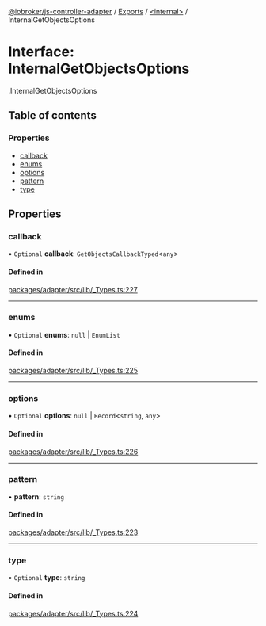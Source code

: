 [@iobroker/js-controller-adapter](../README.md) / [Exports](../modules.md) / [<internal\>](../modules/internal_.md) / InternalGetObjectsOptions

# Interface: InternalGetObjectsOptions

[<internal>](../modules/internal_.md).InternalGetObjectsOptions

## Table of contents

### Properties

- [callback](internal_.InternalGetObjectsOptions.md#callback)
- [enums](internal_.InternalGetObjectsOptions.md#enums)
- [options](internal_.InternalGetObjectsOptions.md#options)
- [pattern](internal_.InternalGetObjectsOptions.md#pattern)
- [type](internal_.InternalGetObjectsOptions.md#type)

## Properties

### callback

• `Optional` **callback**: `GetObjectsCallbackTyped`<`any`\>

#### Defined in

[packages/adapter/src/lib/_Types.ts:227](https://github.com/ioBroker/ioBroker.js-controller/blob/4be02248/packages/adapter/src/lib/_Types.ts#L227)

___

### enums

• `Optional` **enums**: ``null`` \| `EnumList`

#### Defined in

[packages/adapter/src/lib/_Types.ts:225](https://github.com/ioBroker/ioBroker.js-controller/blob/4be02248/packages/adapter/src/lib/_Types.ts#L225)

___

### options

• `Optional` **options**: ``null`` \| `Record`<`string`, `any`\>

#### Defined in

[packages/adapter/src/lib/_Types.ts:226](https://github.com/ioBroker/ioBroker.js-controller/blob/4be02248/packages/adapter/src/lib/_Types.ts#L226)

___

### pattern

• **pattern**: `string`

#### Defined in

[packages/adapter/src/lib/_Types.ts:223](https://github.com/ioBroker/ioBroker.js-controller/blob/4be02248/packages/adapter/src/lib/_Types.ts#L223)

___

### type

• `Optional` **type**: `string`

#### Defined in

[packages/adapter/src/lib/_Types.ts:224](https://github.com/ioBroker/ioBroker.js-controller/blob/4be02248/packages/adapter/src/lib/_Types.ts#L224)
